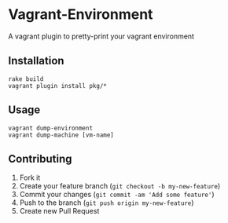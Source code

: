 # Vagrant-Environment

A vagrant plugin to pretty-print your vagrant environment

## Installation

    rake build
    vagrant plugin install pkg/*

## Usage

    vagrant dump-environment
    vagrant dump-machine [vm-name]

## Contributing

1. Fork it
2. Create your feature branch (`git checkout -b my-new-feature`)
3. Commit your changes (`git commit -am 'Add some feature'`)
4. Push to the branch (`git push origin my-new-feature`)
5. Create new Pull Request
